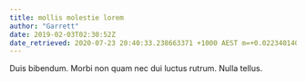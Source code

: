 ```yaml
---
title: mollis molestie lorem
author: "Garrett"
date: 2019-02-03T02:30:52Z
date_retrieved: 2020-07-23 20:40:33.238663371 +1000 AEST m=+0.022340140
---
```


Duis bibendum. Morbi non quam nec dui luctus rutrum. Nulla tellus.
